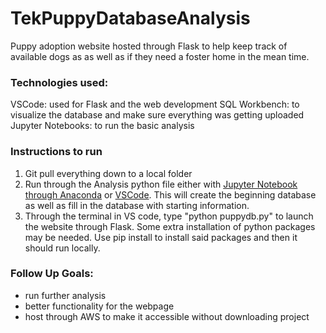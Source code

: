 # TekPuppyDatabaseAnalysis

Puppy adoption website hosted through Flask to help keep track of available dogs as as well as if they need a foster home in the mean time. 

### Technologies used:
VSCode: used for Flask and the web development
SQL Workbench: to visualize the database and make sure everything was getting uploaded
Jupyter Notebooks: to run the basic analysis

### Instructions to run
1. Git pull everything down to a local folder
2. Run through the Analysis python file either with [Jupyter Notebook through Anaconda](https://www.anaconda.com/products/individual) or [VSCode](https://code.visualstudio.com/download). This will create the beginning database as well as fill in the database with starting information.
3. Through the terminal in VS code, type "python puppydb.py" to launch the website through Flask. Some extra installation of python packages may be needed. Use pip install to install said packages and then it should run locally.

### Follow Up Goals:
* run further analysis
* better functionality for the webpage
* host through AWS to make it accessible without downloading project 
